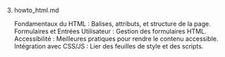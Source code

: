 3. howto_html.md

    Fondamentaux du HTML : Balises, attributs, et structure de la page.
    Formulaires et Entrées Utilisateur : Gestion des formulaires HTML.
    Accessibilité : Meilleures pratiques pour rendre le contenu accessible.
    Intégration avec CSS/JS : Lier des feuilles de style et des scripts.